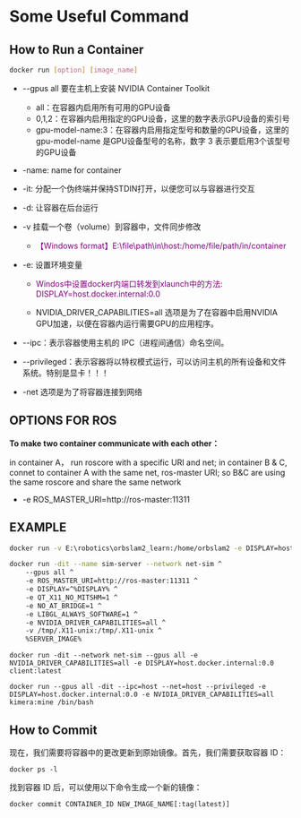 # Some Useful Command

## How to Run a Container
```bash
docker run [option] [image_name]
```
- --gpus all 要在主机上安装 NVIDIA Container Toolkit
    - all：在容器内启用所有可用的GPU设备
    - 0,1,2：在容器内启用指定的GPU设备，这里的数字表示GPU设备的索引号
    - gpu-model-name:3：在容器内启用指定型号和数量的GPU设备，这里的 gpu-model-name 是GPU设备型号的名称，数字 3 表示要启用3个该型号的GPU设备

- -name: name for container

- -it: 分配一个伪终端并保持STDIN打开，以便您可以与容器进行交互

- -d: 让容器在后台运行

- -v 挂载一个卷（volume）到容器中，文件同步修改
    - <span style="color:purple;">【Windows format】E:\file\path\in\host:/home/file/path/in/container</span>

- -e: 设置环境变量
    - <span style="color:purple;">Windos中设置docker内端口转发到xlaunch中的方法:  DISPLAY=host.docker.internal:0.0</span>

    - NVIDIA_DRIVER_CAPABILITIES=all 选项是为了在容器中启用NVIDIA GPU加速，以便在容器内运行需要GPU的应用程序。

    
- --ipc：表示容器使用主机的 IPC（进程间通信）命名空间。

- --privileged：表示容器将以特权模式运行，可以访问主机的所有设备和文件系统。特别是显卡！！！

- -net 选项是为了将容器连接到网络


## OPTIONS FOR ROS

__To make two container communicate with each other：__

in container A， run roscore with a specific URI and net;
in container B & C, connet to container A with the same net, ros-master URI;
so B&C are using the same roscore and share the same network

- -e ROS_MASTER_URI=http://ros-master:11311 

## EXAMPLE
```bash
docker run -v E:\robotics\orbslam2_learn:/home/orbslam2 -e DISPLAY=host.docker.internal:0.0 -dit thiagofalcao/opencv3
```

```bash
docker run -dit --name sim-server --network net-sim ^
	--gpus all ^
	-e ROS_MASTER_URI=http://ros-master:11311 ^
	-e DISPLAY=^%DISPLAY% ^
	-e QT_X11_NO_MITSHM=1 ^
	-e NO_AT_BRIDGE=1 ^
	-e LIBGL_ALWAYS_SOFTWARE=1 ^
	-e NVIDIA_DRIVER_CAPABILITIES=all ^
	-v /tmp/.X11-unix:/tmp/.X11-unix ^
	%SERVER_IMAGE% 
```

```shell
docker run -dit --network net-sim --gpus all -e NVIDIA_DRIVER_CAPABILITIES=all -e DISPLAY=host.docker.internal:0.0 client:latest
```

```shell
docker run --gpus all -dit --ipc=host --net=host --privileged -e DISPLAY=host.docker.internal:0.0 -e NVIDIA_DRIVER_CAPABILITIES=all kimera:mine /bin/bash
```

## How to Commit

现在，我们需要将容器中的更改更新到原始镜像。首先，我们需要获取容器 ID：
```shell
docker ps -l
```

找到容器 ID 后，可以使用以下命令生成一个新的镜像：

```shell
docker commit CONTAINER_ID NEW_IMAGE_NAME[:tag(latest)]
```


